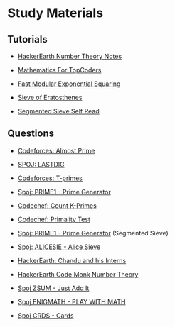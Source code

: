 # Study Materials


## Tutorials

- [HackerEarth Number Theory Notes](https://www.hackerearth.com/practice/notes/number-theory-1/)

- [Mathematics For TopCoders](https://www.topcoder.com/community/data-science/data-science-tutorials/mathematics-for-topcoders/)

- [Fast Modular Exponential Squaring](https://discuss.codechef.com/questions/20451/a-tutorial-on-fast-modulo-multiplication-exponential-squaring)

- [Sieve of Eratosthenes](http://codeforces.com/blog/entry/3519)

- [Segmented Sieve Self Read](https://www.geeksforgeeks.org/segmented-sieve/)

## Questions

- [Codeforces: Almost Prime](http://codeforces.com/problemset/problem/26/A)

- [SPOJ: LASTDIG](https://www.spoj.com/problems/LASTDIG/)

- [Codeforces: T-primes](https://codeforces.com/problemset/problem/230/B)

- [Spoj: 
PRIME1 - Prime Generator](https://www.spoj.com/problems/PRIME1/)

- [Codechef: Count K-Primes](https://www.codechef.com/problems/KPRIME)

- [Codechef: Primality Test](https://www.codechef.com/problems/PRB01)

- [Spoj: PRIME1 - Prime Generator](https://www.spoj.com/problems/PRIME1/) (Segmented Sieve)

- [Spoj: ALICESIE - Alice Sieve](https://www.spoj.com/problems/ALICESIE/)

- [HackerEarth: Chandu and his Interns](https://www.hackerearth.com/problem/algorithm/chandu-and-his-interns/description/)

- [HackerEarth Code Monk Number Theory](https://www.hackerearth.com/challenge/competitive/code-monk-number-theory-i/problems/)

- [Spoj ZSUM - Just Add It](https://www.spoj.com/problems/ZSUM/)

- [Spoj ENIGMATH - PLAY WITH MATH](https://www.spoj.com/problems/ENIGMATH/)

- [Spoj CRDS - Cards](https://www.spoj.com/problems/CRDS/)
